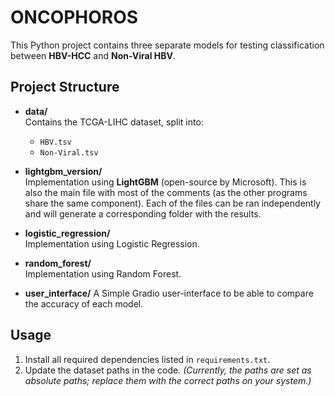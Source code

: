 # ONCOPHOROS

This Python project contains three separate models for testing classification between **HBV-HCC** and **Non-Viral HBV**.

## Project Structure

- **data/**  
  Contains the TCGA-LIHC dataset, split into:

  - `HBV.tsv`
  - `Non-Viral.tsv`

- **lightgbm_version/**  
  Implementation using **LightGBM** (open-source by Microsoft). This is also the main file with most of the comments (as the other programs share the same component). Each of the files can be ran independently and will generate a corresponding folder with the results.

- **logistic_regression/**  
  Implementation using Logistic Regression.

- **random_forest/**  
  Implementation using Random Forest.

- **user_interface/**
  A Simple Gradio user-interface to be able to compare the accuracy of each model.

## Usage

1. Install all required dependencies listed in `requirements.txt`.
2. Update the dataset paths in the code. _(Currently, the paths are set as absolute paths; replace them with the correct paths on your system.)_
